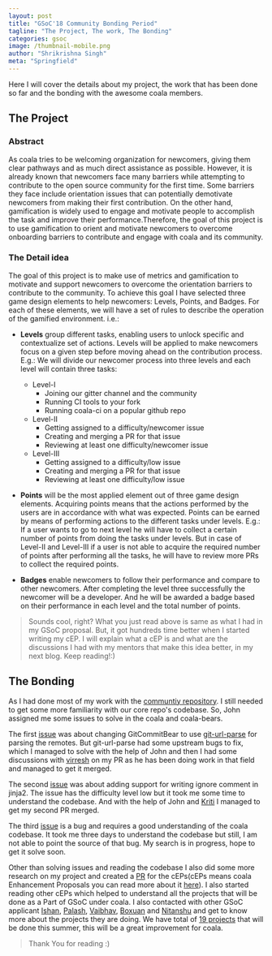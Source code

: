 ```yaml
---
layout: post
title: "GSoC'18 Community Bonding Period"
tagline: "The Project, The work, The Bonding"
categories: gsoc
image: /thumbnail-mobile.png
author: "Shrikrishna Singh"
meta: "Springfield"
---
```


Here I will cover the details about my project, the work that has been done so far and the bonding with the awesome coala members.

## The Project

### Abstract

As coala tries to be welcoming organization for newcomers, giving them clear pathways and as much direct assistance as possible.
However, it is already known that newcomers face many barriers while attempting to contribute to the open source community for the first time. Some barriers they face include orientation issues that can potentially demotivate newcomers from making their first contribution.
On the other hand, gamification is widely used to engage and motivate people to accomplish the task and improve their performance.Therefore, the goal of this project is to use gamification to orient and motivate newcomers to overcome onboarding barriers to contribute and engage with coala and its community.

### The Detail idea

The goal of this project is to make use of metrics and gamification to motivate and support newcomers to overcome the orientation barriers to contribute to the community.
To achieve this goal I have selected three game design elements to help newcomers: Levels, Points, and Badges. For each of these elements, we will have a set of rules to describe the operation of the gamified environment. i.e.:

- **Levels** group different tasks, enabling users to unlock specific and contextualize set of actions. Levels will be applied to make newcomers focus on a given step before moving ahead on the contribution process. E.g.: We will divide our newcomer process into three levels and each level will contain three tasks:
  - Level-I
    - Joining our gitter channel and the community
    - Running CI tools to your fork
    - Running coala-ci on a popular github repo
  - Level-II
    - Getting assigned to a difficulty/newcomer issue
    - Creating and merging a PR for that issue
    - Reviewing at least one difficulty/newcomer issue
  - Level-III
    - Getting assigned to a difficulty/low issue
    - Creating and merging a PR for that issue
    - Reviewing at least one difficulty/low issue


- **Points** will be the most applied element out of three game design elements. Acquiring points means that the actions performed by the users are in accordance with what was expected. Points can be earned by means of performing actions to the different tasks under levels. E.g.: If a user wants to go to next level he will have to collect a certain number of points from doing the tasks under levels. But in case of Level-II and Level-III if a user is not able to acquire the required number of points after performing all the tasks, he will have to review more PRs to collect the required points.

- **Badges** enable newcomers to follow their performance and compare to other newcomers. After completing the level three successfully the newcomer will be a developer. And he will be awarded a badge based on their performance in each level and the total number of points.

> Sounds cool, right? What you just read above is same as what I had in my GSoC proposal.
> But, it got hundreds time better when I started writing my cEP. I will explain what a cEP is and what are the discussions I had with my mentors that make this idea better, in my next blog. Keep reading!:)

## The Bonding

As I had done most of my work with the [communtiy repository](https://github.com/coala/community). I still needed to get some more familiarity with our core repo's codebase. So, John assigned me some issues to solve in the coala and coala-bears.

The first [issue](https://github.com/coala/coala-bears/issues/2330) was about changing GitCommitBear to use [git-url-parse](https://github.com/retr0h/git-url-parse) for parsing the remotes. But git-url-parse had some upstream bugs to fix, which I managed to solve with the help of John and then I had some discussions with 
[virresh](https://github.com/virresh) on my PR as he has been doing work in that field and managed to get it merged.

The second [issue](https://github.com/coala/coala/issues/5107) was about adding support for writing ignore comment in jinja2. The issue has the difficulty level low but it took me some time to understand the codebase. And with the help of John and [Kriti](https://github.com/kriti21) I managed to get my second PR merged.

The third [issue](https://github.com/coala/coala/issues/4289) is a bug and requires a good understanding of the coala codebase. It took me three days to understand the codebase but still, I am not able to point the source of that bug. My search is in progress, hope to get it solve soon.

Other than solving issues and reading the codebase I also did some more research on my project and created a [PR](https://github.com/coala/cEPs/pull/131) for the cEPs(cEPs means coala Enhancement Proposals you can read more about it [here](https://github.com/coala/cEPs/blob/master/cEP-0000.md)). I also started reading other cEPs which helped to understand all the projects that will be done as a Part of GSoC under coala. I also contacted with other GSoC applicant [Ishan](https://github.com/ishanSrt), [Palash](https://github.com/palash25), [Vaibhav](https://github.com/RaiVaibhav), [Boxuan](https://github.com/li-boxuan) and [Nitanshu](https://github.com/nvzard) and get to know more about the projects they are doing. We have total of [19 projects](https://summerofcode.withgoogle.com/organizations/6207722836459520/?sp-page=2) that will be done this summer, this will be a great improvement for coala.

> Thank You for reading :) 